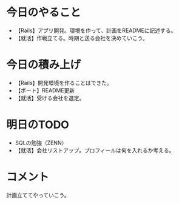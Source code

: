 # 今日のやること
- 【Rails】アプリ開発。環境を作って、計画をREADMEに記述する。　
- 【就活】作戦立てる。時期と送る会社を決めていこう。 
# 今日の積み上げ
- 【Rails】開発環境を作ることはできた。
- 【ポート】README更新
- 【就活】受ける会社を選定。
# 明日のTODO
- SQLの勉強（ZENN）
- 【就活】会社リストアップ。プロフィールは何を入れるか考える。
# コメント
計画立ててやっていこう。
